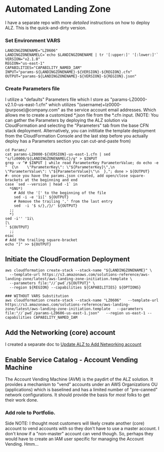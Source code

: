 # Automated Landing Zone

I have a separate repo with more *detailed* instructions on how to deploy ALZ.  This is the quick-and-dirty version.

### Set Environment VARS
```
LANDINGZONENAME="LZ0606"
LANDINGZONENAMELC=`echo $LANDINGZONENAME | tr '[:upper:]' '[:lower:]'`
VERSION="v2.1.0"
REGION="us-east-1"
CAPABILITIES="CAPABILITY_NAMED_IAM"
INPUT="params-${LANDINGZONENAME}-${VERSION}-${REGION}.cfn"
OUTPUT="params-${LANDINGZONENAME}-${VERSION}-${REGION}.json"
```

### Create Parameters file
I utilize a "defaults" Parameters file which I store as "params-LZ0000-v2.1.0-us-east-1.cfn" which utilizes "(username)+lz0000-(purpose)@company.com" as the service account email addresses.  Which allows me to create a customized *.json file from the *.cfn input.  (NOTE: You can gather the Parameters by deploying the ALZ solution via CloudFormation and selecting the "Parameters" tab from the base CFN stack deployment.  Alternatively, you can inititiate the template deployment from the CloudFormation Console and the last step before you actually deploy has a Parameters section you can cut-and-paste from)

```
cd Params/
cat params-LZ0000-${VERSION}-us-east-1.cfn | sed "s/lz0000/${LANDINGZONENAMELC}/g" > $INPUT
grep -v ^# $INPUT | while read ParameterKey ParameterValue; do echo -e "  {\n    \"ParameterKey\": \"${ParameterKey}\",\n    \"ParameterValue\": \"${ParameterValue}\"\n  },"; done > ${OUTPUT}
#- once you have the params.json created, add open/close square-brackets at the beginning and end
case `sed --version | head -1` in
  *GNU*)
    # Add the '[' to the beginning of the file
    sed -i -e '1i[' ${OUTPUT}
    # Remove the trailing ',' from the last entry
    sed  -i '$ s/},/}/' ${OUTPUT}
  ;;
  *)
sed -i'' '1i\
[\
' ${OUTPUT}
  ;;
esac
# Add the trailing square-bracket
echo "]" >> ${OUTPUT}
```

## Initiate the CloudFormation Deployment
```
aws cloudformation create-stack --stack-name "${LANDINGZONENAME}" \
  --template-url https://s3.amazonaws.com/solutions-reference/aws-landing-zone/latest/aws-landing-zone-initiation.template \
  --parameters file:"//`pwd`/${OUTPUT}" \
  --region ${REGION} --capabilities ${CAPABILITIES} ${OPTIONS}

### WITHOUT VARS Substitution
aws cloudformation create-stack --stack-name "LZ0606"   --template-url https://s3.amazonaws.com/solutions-reference/aws-landing-zone/latest/aws-landing-zone-initiation.template   --parameters file:"//`pwd`/params-LZ0606-us-east-1.json"   --region us-east-1 --capabilities CAPABILITY_NAMED_IAM 
```

## Add the Networking (core) account
I created a separate doc to [Update ALZ to Add Networking account](update_alz_add_networking.md)

## Enable Service Catalog - Account Vending Machine
The Account Vending Machine (AVM) is the paydirt of the ALZ solution.  It provides a mechanism to "vend" accounts under an AWS Organizations OU (applications) which is baselined and has a limited number of "pre-canned" network configurations.  It should provide the basis for *most* folks to get their work done.

### Add role to Portfolio.
Side NOTE:  I thought most customers will likely create another (core) account to vend accounts with so they don't have to use a master account.  I don't know if a "non-master" account can vend though.  So, perhaps they would have to create an IAM user specific for managing the Account Vending.  Hmm...
